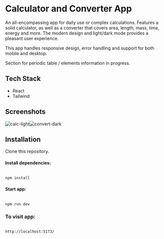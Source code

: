 # Calculator and Converter App

An all-encompassing app for daily use or complex calculations. Features a solid calculator, as well as a converter that covers area, length, mass, time, energy and more. The modern design and light/dark mode provides a pleasant user experience.

This app handles responsive design, error handling and support for both mobile and desktop.

Section for periodic table / elements information in progress.

## Tech Stack

+ React
+ Tailwind

## Screenshots



![calc-light](https://github.com/tildajson/React-calculator-converter/assets/130234732/6885e70f-a780-4359-8add-b307a700f11a)![convert-dark](https://github.com/tildajson/React-calculator-converter/assets/130234732/e2741181-b924-47f2-96a3-cafc92a67d5b)


## Installation

Clone this repository.

#### Install dependencies:

```bash

npm install

```

#### Start app:

```bash

npm run dev

```

### To visit app:

```bash

http://localhost:5173/

```
